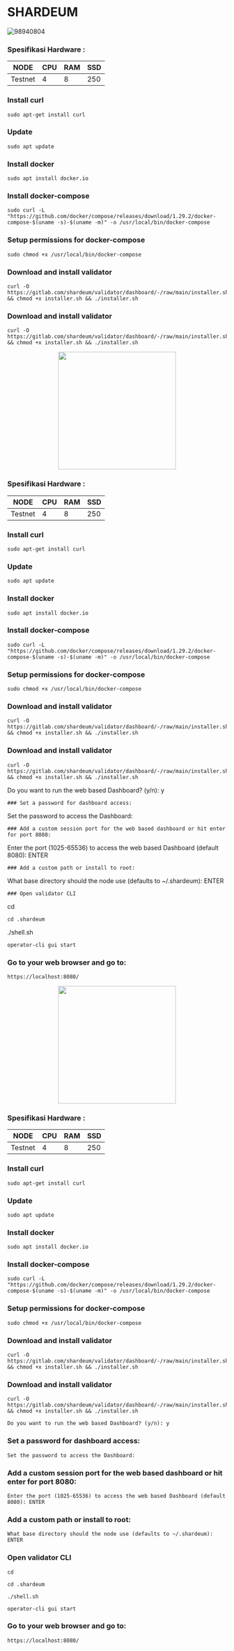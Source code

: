 # SHARDEUM
![98940804](https://user-images.githubusercontent.com/96678356/216855240-dc5c38ce-6789-4847-9337-412142b5b829.png)



### Spesifikasi Hardware :
NODE  | CPU     | RAM      | SSD     |
| ------------- | ------------- | ------------- | -------- |
| Testnet | 4          | 8         | 250  |


### Install curl
```
sudo apt-get install curl
```
### Update
```
sudo apt update
```
### Install docker
```
sudo apt install docker.io
```
### Install docker-compose
```
sudo curl -L "https://github.com/docker/compose/releases/download/1.29.2/docker-compose-$(uname -s)-$(uname -m)" -o /usr/local/bin/docker-compose
```
### Setup permissions for docker-compose
```
sudo chmod +x /usr/local/bin/docker-compose
```
### Download and install validator
```
curl -O https://gitlab.com/shardeum/validator/dashboard/-/raw/main/installer.sh && chmod +x installer.sh && ./installer.sh
```
### Download and install validator
```
curl -O https://gitlab.com/shardeum/validator/dashboard/-/raw/main/installer.sh && chmod +x installer.sh && ./installer.sh
```
<p align="center">
  <img width="270" height="auto" src="https://user-images.githubusercontent.com/108969749/201534786-9fd914e1-fe09-456f-b56a-4082da2ae687.jpeg">
</p>


### Spesifikasi Hardware :
NODE  | CPU     | RAM      | SSD     |
| ------------- | ------------- | ------------- | -------- |
| Testnet | 4          | 8         | 250  |


### Install curl
```
sudo apt-get install curl
```
### Update
```
sudo apt update
```
### Install docker
```
sudo apt install docker.io
```
### Install docker-compose
```
sudo curl -L "https://github.com/docker/compose/releases/download/1.29.2/docker-compose-$(uname -s)-$(uname -m)" -o /usr/local/bin/docker-compose
```
### Setup permissions for docker-compose
```
sudo chmod +x /usr/local/bin/docker-compose
```
### Download and install validator
```
curl -O https://gitlab.com/shardeum/validator/dashboard/-/raw/main/installer.sh && chmod +x installer.sh && ./installer.sh
```
### Download and install validator
```
curl -O https://gitlab.com/shardeum/validator/dashboard/-/raw/main/installer.sh && chmod +x installer.sh && ./installer.sh
```
Do you want to run the web based Dashboard? (y/n): y 
```
### Set a password for dashboard access:
```
Set the password to access the Dashboard: 
```
### Add a custom session port for the web based dashboard or hit enter for port 8080:
```
Enter the port (1025-65536) to access the web based Dashboard (default 8080): ENTER
```
### Add a custom path or install to root:
```
What base directory should the node use (defaults to ~/.shardeum):  ENTER
```
### Open validator CLI
```
cd
```
cd .shardeum
```
./shell.sh
```
operator-cli gui start
```
### Go to your web browser and go to:
```
https://localhost:8080/
```
<p align="center">
  <img width="270" height="auto" src="https://user-images.githubusercontent.com/108969749/201534786-9fd914e1-fe09-456f-b56a-4082da2ae687.jpeg">
</p>


### Spesifikasi Hardware :
NODE  | CPU     | RAM      | SSD     |
| ------------- | ------------- | ------------- | -------- |
| Testnet | 4          | 8         | 250  |


### Install curl
```
sudo apt-get install curl
```
### Update
```
sudo apt update
```
### Install docker
```
sudo apt install docker.io
```
### Install docker-compose
```
sudo curl -L "https://github.com/docker/compose/releases/download/1.29.2/docker-compose-$(uname -s)-$(uname -m)" -o /usr/local/bin/docker-compose
```
### Setup permissions for docker-compose
```
sudo chmod +x /usr/local/bin/docker-compose
```
### Download and install validator
```
curl -O https://gitlab.com/shardeum/validator/dashboard/-/raw/main/installer.sh && chmod +x installer.sh && ./installer.sh
```
### Download and install validator
```
curl -O https://gitlab.com/shardeum/validator/dashboard/-/raw/main/installer.sh && chmod +x installer.sh && ./installer.sh
```
```
Do you want to run the web based Dashboard? (y/n): y 
```
### Set a password for dashboard access:
```
Set the password to access the Dashboard: 
```
### Add a custom session port for the web based dashboard or hit enter for port 8080:
```
Enter the port (1025-65536) to access the web based Dashboard (default 8080): ENTER
```
### Add a custom path or install to root:
```
What base directory should the node use (defaults to ~/.shardeum):  ENTER
```
### Open validator CLI
```
cd
```
```
cd .shardeum
```
```
./shell.sh
```
```
operator-cli gui start
```
### Go to your web browser and go to:
```
https://localhost:8080/
```
